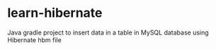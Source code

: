 # learn-hibernate
Java gradle project to insert data in a table in MySQL database using Hibernate hbm file
